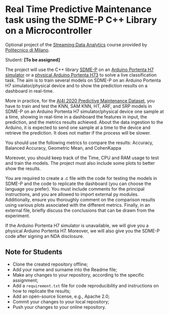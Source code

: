 Real Time Predictive Maintenance task using the SDME-P C++ Library on a Microcontroller
============

Optional project of the [Streaming Data Analytics](http://emanueledellavalle.org/teaching/streaming-data-analytics-2023-24/) course provided by [Politecnico di Milano](https://www11.ceda.polimi.it/schedaincarico/schedaincarico/controller/scheda_pubblica/SchedaPublic.do?&evn_default=evento&c_classe=811164&polij_device_category=DESKTOP&__pj0=0&__pj1=d563c55e73c3035baf5b0bab2dda086b).

Student: **[To be assigned]**

The project will use the C++ library [SDME-P](https://polimi365-my.sharepoint.com/:b:/g/personal/10453372_polimi_it/EfFE5I5GLftJt95B6Twc72MBomt2PbLt0_uv-Xk3Z6vH3w?e=MWoJQi) on an [Arduino Portenta H7 simulator](https://github.com/arduino-libraries/Arduino_PortentaX86) or a [physical Arduino Portenta H73](https://store.arduino.cc/products/portenta-h7) to solve a live classification task. The aim is to train several models on SDME-P on an Arduino Portenta H7 simulator/physical device and to show the prediction results on a dashboard in real-time.

More in practice, for the [AI4I 2020 Predictive Maintenance Dataset](https://archive.ics.uci.edu/dataset/601/ai4i+2020+predictive+maintenance+dataset), you have to train and test the KNN, SAM KNN, HT, ARF, and SRP models in SDME-P on an Arduino Portenta H7 simulator/physical device one sample at a time, showing in real-time in a dashboard the features in input, the prediction, and the metrics results achieved.
About the data ingestion to the Arduino, it is expected to send one sample at a time to the device and retrieve the prediction. It does not matter if the process will be slower.

You should use the following metrics to compare the results: Accuracy, Balanced Accuracy, Geometric Mean, and CohenKappa

Moreover, you should keep track of the Time, CPU and RAM usage to test and train the models. The project must also include some plots to better show the results.

You are required to create a .c file with the code for testing the models in SDME-P and the code to replicate the dashboard (you can choose the language you prefer). You must include comments for the principal instructions, and you are allowed to import external py modules. Additionally, ensure you thoroughly comment on the comparison results using various plots associated with the different metrics. Finally, in an external file, briefly discuss the conclusions that can be drawn from the experiment.

If the Arduino Portenta H7 simulator is unavailable, we will give you a physical Arduino Portenta H7. Moreover, we will also give you the SDME-P code after signing an NDA disclosure.


## Note for Students

* Clone the created repository offline;
* Add your name and surname into the Readme file;
* Make any changes to your repository, according to the specific assignment;
* Add a `requirement.txt` file for code reproducibility and instructions on how to replicate the results;
* Add an open-source license, e.g., Apache 2.0;
* Commit your changes to your local repository;
* Push your changes to your online repository.
